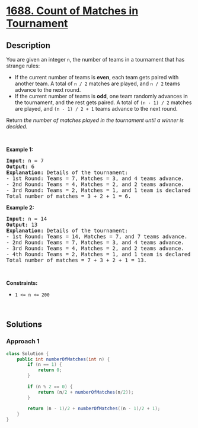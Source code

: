 # [1688. Count of Matches in Tournament](https://leetcode.com/problems/count-of-matches-in-tournament)

## Description

<p>You are given an integer <code>n</code>, the number of teams in a tournament that has strange rules:</p>

<ul>
    <li>If the current number of teams is <strong>even</strong>, each team gets paired with another team. A total of <code>n / 2</code> matches are played, and <code>n / 2</code> teams advance to the next round.</li>
    <li>If the current number of teams is <strong>odd</strong>, one team randomly advances in the tournament, and the rest gets paired. A total of <code>(n - 1) / 2</code> matches are played, and <code>(n - 1) / 2 + 1</code> teams advance to the next round.</li>
</ul>

<p>Return <em>the number of matches played in the tournament until a winner is decided.</em></p>
<p>&nbsp;</p>

<p><strong class="example">Example 1:</strong></p>
<pre>
<strong>Input:</strong> n = 7
<strong>Output:</strong> 6
<strong>Explanation:</strong> Details of the tournament: 
- 1st Round: Teams = 7, Matches = 3, and 4 teams advance.
- 2nd Round: Teams = 4, Matches = 2, and 2 teams advance.
- 3rd Round: Teams = 2, Matches = 1, and 1 team is declared the winner.
Total number of matches = 3 + 2 + 1 = 6.
</pre>

<p><strong class="example">Example 2:</strong></p>
<pre>
<strong>Input:</strong> n = 14
<strong>Output:</strong> 13
<strong>Explanation:</strong> Details of the tournament:
- 1st Round: Teams = 14, Matches = 7, and 7 teams advance.
- 2nd Round: Teams = 7, Matches = 3, and 4 teams advance.
- 3rd Round: Teams = 4, Matches = 2, and 2 teams advance.
- 4th Round: Teams = 2, Matches = 1, and 1 team is declared the winner.
Total number of matches = 7 + 3 + 2 + 1 = 13.
</pre>
<p>&nbsp;</p>

<p><strong>Constraints:</strong></p>
<ul>
    <li><code>1 &lt;= n &lt;= 200</code></li>
</ul>
<p>&nbsp;</p>

## Solutions

### **Approach 1**

```java
class Solution {
    public int numberOfMatches(int n) {
        if (n == 1) {
            return 0;
        }
        
        if (n % 2 == 0) {
            return (n/2 + numberOfMatches(n/2));
        }
        
        return (n - 1)/2 + numberOfMatches((n - 1)/2 + 1);
    }
}
```